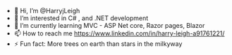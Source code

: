 - 👋 Hi, I’m @HarryjLeigh
- 👀 I’m interested in C# , and .NET development
- 🌱 I’m currently learning MVC - ASP Net core, Razor pages, Blazor
- 📫 How to reach me https://www.linkedin.com/in/harry-leigh-a91761221/
- ⚡ Fun fact: More trees on earth than stars in the milkyway

<!---
HarryjLeigh/HarryjLeigh is a ✨ special ✨ repository because its `README.md` (this file) appears on your GitHub profile.
You can click the Preview link to take a look at your changes.
--->
